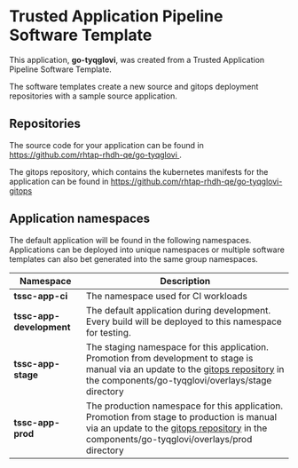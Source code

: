 # Trusted Application Pipeline Software Template

This application, **go-tyqglovi**, was created from a Trusted Application Pipeline Software Template.

The software templates create a new source and gitops deployment repositories with a sample source application. 

## Repositories

The source code for your application can be found in [https://github.com/rhtap-rhdh-qe/go-tyqglovi ](https://github.com/rhtap-rhdh-qe/go-tyqglovi ).
 
The gitops repository, which contains the kubernetes manifests for the application can be found in 
[https://github.com/rhtap-rhdh-qe/go-tyqglovi-gitops ](https://github.com/rhtap-rhdh-qe/go-tyqglovi-gitops ) 

## Application namespaces 

The default application will be found in the following namespaces. Applications can be deployed into unique namespaces or multiple software templates can also bet generated into the same group namespaces.  

|  Namespace   |  Description   |  
| -------- | -------- |
| **tssc-app-ci** | The namespace used for CI workloads |
| **tssc-app-development** | The default application during development. Every build will be deployed to this namespace for testing. |
| **tssc-app-stage** | The staging namespace for this application. Promotion from development to stage is manual via an update to the [gitops repository](https://github.com/rhtap-rhdh-qe/go-tyqglovi-gitops ) in the components/go-tyqglovi/overlays/stage directory |
| **tssc-app-prod** | The production namespace for this application. Promotion from stage to production is manual via an update to the [gitops repository](https://github.com/rhtap-rhdh-qe/go-tyqglovi-gitops ) in the components/go-tyqglovi/overlays/prod directory |